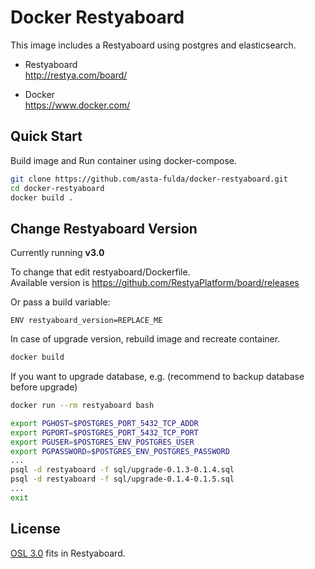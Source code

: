 Docker Restyaboard
==============================

This image includes a Restyaboard using postgres and elasticsearch.

* Restyaboard  
  http://restya.com/board/

* Docker  
  https://www.docker.com/


Quick Start
------------------------------

Build image and Run container using docker-compose.

``` bash
git clone https://github.com/asta-fulda/docker-restyaboard.git
cd docker-restyaboard
docker build .
```

Change Restyaboard Version
------------------------------

Currently running **v3.0**

To change that edit restyaboard/Dockerfile.  
Available version is https://github.com/RestyaPlatform/board/releases

Or pass a build variable:

```
ENV restyaboard_version=REPLACE_ME
```

In case of upgrade version, rebuild image and recreate container.


```sh
docker build
```

If you want to upgrade database, e.g.
(recommend to backup database before upgrade)

```sh
docker run --rm restyaboard bash

export PGHOST=$POSTGRES_PORT_5432_TCP_ADDR
export PGPORT=$POSTGRES_PORT_5432_TCP_PORT
export PGUSER=$POSTGRES_ENV_POSTGRES_USER
export PGPASSWORD=$POSTGRES_ENV_POSTGRES_PASSWORD
...
psql -d restyaboard -f sql/upgrade-0.1.3-0.1.4.sql
psql -d restyaboard -f sql/upgrade-0.1.4-0.1.5.sql
...
exit
```

License
------------------------------

[OSL 3.0](LICENSE.txt) fits in Restyaboard.
